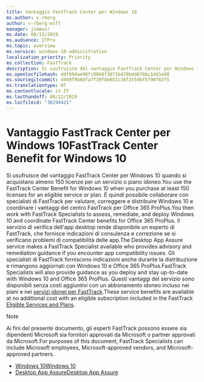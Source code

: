 ```yaml
---
title: Vantaggio FastTrack Center per Windows 10
ms.author: v-rberg
author: v-rberg-msft
manager: jimmuir
ms.date: 08/13/2019
ms.audience: ITPro
ms.topic: overview
ms.service: windows-10-administration
localization_priority: Priority
ms.collection: FastTrack
description: Si usufruisce del vantaggio FastTrack Center per Windows 10 quando si acquistano * almeno* 150 licenze per un servizio o piano idoneo.
ms.openlocfilehash: ddf69dae98fc9868f3071b470bdd67bbc1dd1e68
ms.sourcegitcommit: d469f9b0dfa7f39fde051c38f255d6f5790f62f5
ms.translationtype: HT
ms.contentlocale: it-IT
ms.lasthandoff: 08/12/2019
ms.locfileid: "36294421"
---
```

# <a name="fasttrack-center-benefit-for-windows-10"></a><span data-ttu-id="982c2-103">Vantaggio FastTrack Center per Windows 10</span><span class="sxs-lookup"><span data-stu-id="982c2-103">FastTrack Center Benefit for Windows 10</span></span>

<span data-ttu-id="982c2-104">Si usufruisce del vantaggio FastTrack Center per Windows 10 quando si acquistano almeno 150 licenze per un servizio o piano idoneo.</span><span class="sxs-lookup"><span data-stu-id="982c2-104">You use the FastTrack Center Benefit for Windows 10 when you purchase  at least  150 licenses for an eligible service or plan.</span></span> <span data-ttu-id="982c2-105">È quindi possibile collaborare con specialisti di FastTrack per valutare, correggere e distribuire Windows 10 e coordinare i vantaggi del centro FastTrack per Office 365 ProPlus.</span><span class="sxs-lookup"><span data-stu-id="982c2-105">You then work with FastTrack Specialists to assess, remediate, and deploy Windows 10 and coordinate FastTrack Center benefits for Office 365 ProPlus.</span></span> <span data-ttu-id="982c2-106">Il servizio di verifica dell'app desktop rende disponibile un esperto di FastTrack, che fornisce indicazioni di consulenza e correzione se si verificano problemi di compatibilità delle app.</span><span class="sxs-lookup"><span data-stu-id="982c2-106">The Desktop App Assure service makes a FastTrack Specialist available who provides advisory and remediation guidance if you encounter app compatibility issues.</span></span>  <span data-ttu-id="982c2-107">Gli specialisti di FastTrack forniscono indicazioni anche durante la distribuzione e rimangono aggiornati con Windows 10 e Office 365 ProPlus.</span><span class="sxs-lookup"><span data-stu-id="982c2-107">FastTrack Specialists will also provide guidance as you deploy and stay up-to-date with Windows 10 and Office 365 ProPlus.</span></span> <span data-ttu-id="982c2-108">Questi vantaggi del servizio sono disponibili senza costi aggiuntivi con un abbonamento idoneo incluso nei piani e nei [servizi idonei per FastTrack](M365-eligible-services-and-plans.md).</span><span class="sxs-lookup"><span data-stu-id="982c2-108">These service benefits are available at no additional cost with an eligible subscription included in the FastTrack [Eligible Services and Plans](M365-eligible-services-and-plans.md).</span></span>
  
> [!NOTE]
> <span data-ttu-id="982c2-109">Ai fini del presente documento, gli esperti FastTrack possono essere sia dipendenti Microsoft sia fornitori approvati da Microsoft o partner approvati da Microsoft.</span><span class="sxs-lookup"><span data-stu-id="982c2-109">For purposes of this document, FastTrack Specialists can include Microsoft employees, Microsoft-approved vendors, and Microsoft-approved partners.</span></span> 
    
- [<span data-ttu-id="982c2-110">Windows 10</span><span class="sxs-lookup"><span data-stu-id="982c2-110">Windows 10</span></span>](Win-10-fasttrack-benefit-for-Windows-10.md)
- [<span data-ttu-id="982c2-111">Desktop App Assure</span><span class="sxs-lookup"><span data-stu-id="982c2-111">Desktop App Assure</span></span>](Win-10-desktop-app-assure.md)
  

  

 